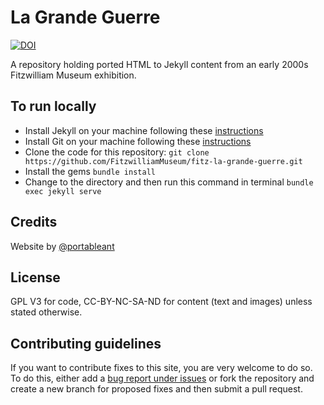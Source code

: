 # La Grande Guerre

[![DOI](https://zenodo.org/badge/384094080.svg)](https://zenodo.org/badge/latestdoi/384094080)

A repository holding ported HTML to Jekyll content from an early 2000s Fitzwilliam Museum exhibition.

## To run locally

* Install Jekyll on your machine following these [instructions](https://jekyllrb.com/docs/installation/)
* Install Git on your machine following these [instructions](https://git-scm.com/book/ean/v2/Getting-Started-Installing-Git)
* Clone the code for this repository:
   `git clone https://github.com/FitzwilliamMuseum/fitz-la-grande-guerre.git`
* Install the gems
   `bundle install`
* Change to the directory and then run this command in terminal `bundle exec jekyll serve`


## Credits

Website by [@portableant](https://github.com/portableant)

## License

GPL V3 for code, CC-BY-NC-SA-ND for content (text and images) unless stated otherwise.

## Contributing guidelines

If you want to contribute fixes to this site, you are very welcome to do so. To do this, either add a [bug report under issues](https://github.com/FitzwilliamMuseum/fitz-la-grande-guerre/issues) or fork the repository and create a new branch for proposed fixes and then submit a pull request.
